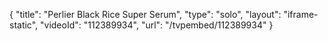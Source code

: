 {
    "title": "Perlier Black Rice Super Serum",
    "type": "solo",
    "layout": "iframe-static",
    "videoId": "112389934",
    "url": "\/tvpembed\/112389934"
}